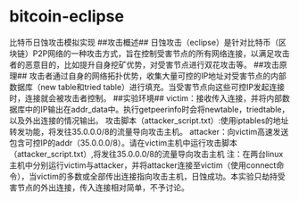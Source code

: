 # bitcoin-eclipse
比特币日蚀攻击模拟实现
##攻击概述##
日蚀攻击（eclipse）是针对比特币（区块链）P2P网络的一种攻击方式，旨在控制受害节点的所有网络连接，以满足攻击者的恶意目的，比如提升自身挖矿优势，对受害节点进行双花攻击等。
##攻击原理##
攻击者通过自身的网络拓扑优势，收集大量可控的IP地址对受害节点的内部数据库（new table和tried table）进行填充。当受害节点向这些可控IP发起连接时，连接就会被攻击者控制。
##实验环境##
victim：接收传入连接，并将内部数据库中的IP输出在addr_data中。执行getpeerinfo时会将newtable，triedtable，以及外出连接的情况输出。
攻击脚本（attacker_script.txt）:使用iptables的地址转发功能，将发往35.0.0.0/8的流量导向攻击主机。
attacker：向victim高速发送包含可控IP的addr（35.0.0.0/8）。请在victim主机中运行攻击脚本（attacker_script.txt）,将发往35.0.0.0/8的流量导向攻击主机
注：在两台linux主机中分别运行victim与attacker，并将attacker连接至victim（使用connect命令），当victim的多数或全部传出连接指向攻击主机，日蚀成功。本实验只劫持受害节点的外出连接，传入连接相对简单，不予讨论。

